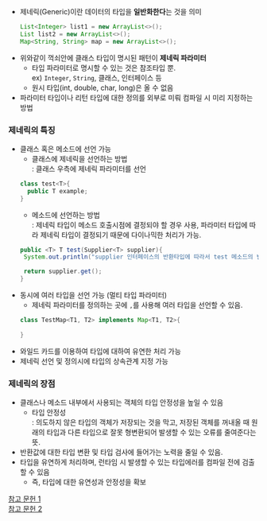 - 제네릭(Generic)이란 데이터의 타입을 **일반화한다**는 것을 의미
  ```java
  List<Integer> list1 = new ArrayList<>();
  List list2 = new ArrayList<>();
  Map<String, String> map = new ArrayList<>();
  ```
- 위와같이 꺽쇠안에 클래스 타입이 명시된 패턴이 **제네릭 파라미터**
  - 타입 파라미터로 명시할 수 있는 것은 참조타입 뿐.<br>
    ex) `Integer`, `String`, 클래스, 인터페이스 등
  - 원시 타입(int, double, char, long)은 올 수 없음
- 파라미터 타입이나 리턴 타입에 대한 정의를 외부로 미뤄 컴파일 시 미리 지정하는 방법

### 제네릭의 특징
- 클래스 혹은 메소드에 선언 가능
  -  클래스에 제네릭을 선언하는 방법<br>: 클래스 우측에 제네릭 파라미터를 선언
  ```java
  class test<T>{
    public T example; 
  }
  ```
  - 메소드에 선언하는 방법<br>: 제네릭 타입이 메소드 호출시점에 결정되야 할 경우 사용, 파라미터 타입에 따라 제네릭 타입이 결정되기 때문에 다이나믹한 처리가 가능.
  ```java
  public <T> T test(Supplier<T> supplier){
   System.out.println("supplier 인터페이스의 반환타입에 따라서 test 메소드의 반환타입이 결정됨");
  
   return supplier.get();
  }
  ```
- 동시에 여러 타입을 선언 가능 (멀티 타입 파라미터)
  - 제네릭 파라미터를 정의하는 곳에 `,`를 사용해 여러 타입을 선언할 수 있음.
  ```java
  class TestMap<T1, T2> implements Map<T1, T2>{
    
  }
  ```
- 와일드 카드를 이용하여 타입에 대하여 유연한 처리 가능
- 제네릭 선언 및 정의시에 타입의 상속관계 지정 가능

### 제네릭의 장점
- 클래스나 메소드 내부에서 사용되는 객체의 타입 안정성을 높일 수 있음
  - 타입 안정성<br>: 의도하지 않은 타입의 객체가 저장되는 것을 막고, 저장된 객체를 꺼내올 때 원래의 타입과 다른 타입으로 잘못 형변환되어 발생할 수 있는 오류를 줄여준다는 뜻.
- 반환값에 대한 타입 변환 및 타입 검사에 들어가는 노력을 줄일 수 있음.
- 타입을 유연하게 처리하며, 런타임 시 발생할 수 있는 타입에러를 컴파일 전에 검출할 수 있음
  - 즉, 타입에 대한 유연성과 안정성을 확보

[참고 문헌 1](http://www.tcpschool.com/java/java_generic_concept)<br>
[참고 문헌 2](https://jehuipark.github.io/java/java-generic)